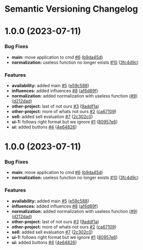 # Semantic Versioning Changelog

# 1.0.0 (2023-07-11)


### Bug Fixes

* **main:** move application to cmd [#6](https://github.com/tanayagarflyr/fakeRM/issues/6) ([b9da45d](https://github.com/tanayagarflyr/fakeRM/commit/b9da45dc9c13ec506b189055dc44e6c33d96492c))
* **normalization:** useless function no longer exists [#10](https://github.com/tanayagarflyr/fakeRM/issues/10) ([3fc4d9c](https://github.com/tanayagarflyr/fakeRM/commit/3fc4d9c3319e272150c7b4c0176c7f07d0fc0d93))


### Features

* **availability:** added main [#5](https://github.com/tanayagarflyr/fakeRM/issues/5) ([e59c588](https://github.com/tanayagarflyr/fakeRM/commit/e59c588c54cdf283c4ced5372905b0ab7789d2c6))
* **influences:** added influences [#8](https://github.com/tanayagarflyr/fakeRM/issues/8) ([af6d89f](https://github.com/tanayagarflyr/fakeRM/commit/af6d89fd6b78aa984b33f6515e5daafbfa6020af))
* **normalization:** added normalization with useless function ([#9](https://github.com/tanayagarflyr/fakeRM/issues/9)) ([d212dad](https://github.com/tanayagarflyr/fakeRM/commit/d212dadcf08770d8468782a33526ad55ffb8443c))
* **other-project:** last of not ours [#3](https://github.com/tanayagarflyr/fakeRM/issues/3) ([9addf1a](https://github.com/tanayagarflyr/fakeRM/commit/9addf1a531e0671f9957cce22884d34df22ed55d))
* **other-project:** more of whats not ours [#2](https://github.com/tanayagarflyr/fakeRM/issues/2) ([ca67109](https://github.com/tanayagarflyr/fakeRM/commit/ca67109bf3607425b920e68847d06dfd49bd2e11))
* **sell:** added sell evaluation [#7](https://github.com/tanayagarflyr/fakeRM/issues/7) ([2c302c0](https://github.com/tanayagarflyr/fakeRM/commit/2c302c07d1284a525783974d4447d0c17d1772f7))
* **ui-1:** follows right format but we ignore [#1](https://github.com/tanayagarflyr/fakeRM/issues/1) ([80957e6](https://github.com/tanayagarflyr/fakeRM/commit/80957e6cd72f9b7207338885f113e6a7c6c8d3c9))
* **ui:** added buttons [#4](https://github.com/tanayagarflyr/fakeRM/issues/4) ([4e64826](https://github.com/tanayagarflyr/fakeRM/commit/4e648266f1bba2d5d0bd97e604490123917f47a6))

# 1.0.0 (2023-07-11)


### Bug Fixes

* **main:** move application to cmd [#6](https://github.com/tanayagarflyr/fakeRM/issues/6) ([b9da45d](https://github.com/tanayagarflyr/fakeRM/commit/b9da45dc9c13ec506b189055dc44e6c33d96492c))
* **normalization:** useless function no longer exists [#10](https://github.com/tanayagarflyr/fakeRM/issues/10) ([3fc4d9c](https://github.com/tanayagarflyr/fakeRM/commit/3fc4d9c3319e272150c7b4c0176c7f07d0fc0d93))


### Features

* **availability:** added main [#5](https://github.com/tanayagarflyr/fakeRM/issues/5) ([e59c588](https://github.com/tanayagarflyr/fakeRM/commit/e59c588c54cdf283c4ced5372905b0ab7789d2c6))
* **influences:** added influences [#8](https://github.com/tanayagarflyr/fakeRM/issues/8) ([af6d89f](https://github.com/tanayagarflyr/fakeRM/commit/af6d89fd6b78aa984b33f6515e5daafbfa6020af))
* **normalization:** added normalization with useless function ([#9](https://github.com/tanayagarflyr/fakeRM/issues/9)) ([d212dad](https://github.com/tanayagarflyr/fakeRM/commit/d212dadcf08770d8468782a33526ad55ffb8443c))
* **other-project:** last of not ours [#3](https://github.com/tanayagarflyr/fakeRM/issues/3) ([9addf1a](https://github.com/tanayagarflyr/fakeRM/commit/9addf1a531e0671f9957cce22884d34df22ed55d))
* **other-project:** more of whats not ours [#2](https://github.com/tanayagarflyr/fakeRM/issues/2) ([ca67109](https://github.com/tanayagarflyr/fakeRM/commit/ca67109bf3607425b920e68847d06dfd49bd2e11))
* **sell:** added sell evaluation [#7](https://github.com/tanayagarflyr/fakeRM/issues/7) ([2c302c0](https://github.com/tanayagarflyr/fakeRM/commit/2c302c07d1284a525783974d4447d0c17d1772f7))
* **ui-1:** follows right format but we ignore [#1](https://github.com/tanayagarflyr/fakeRM/issues/1) ([80957e6](https://github.com/tanayagarflyr/fakeRM/commit/80957e6cd72f9b7207338885f113e6a7c6c8d3c9))
* **ui:** added buttons [#4](https://github.com/tanayagarflyr/fakeRM/issues/4) ([4e64826](https://github.com/tanayagarflyr/fakeRM/commit/4e648266f1bba2d5d0bd97e604490123917f47a6))
